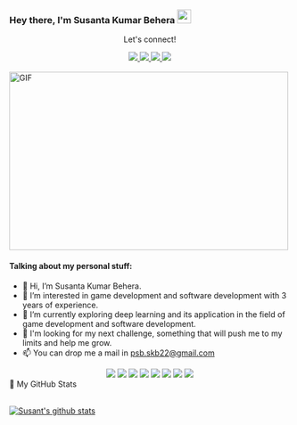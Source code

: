 ### Hey there, I'm Susanta Kumar Behera <img src="https://media.giphy.com/media/hvRJCLFzcasrR4ia7z/giphy.gif" height="25px" width="25px">

<div align="center">
<p align="center">Let's connect!</p>

<a href="https://www.linkedin.com/in/psbskb22/">
    <img src="https://img.shields.io/badge/linkedin-%230077B5.svg?&style=for-the-badge&logo=linkedin&logoColor=white" />
</a>

<a href="https://medium.com/@psb.skb22">
    <img src="https://img.shields.io/badge/Medium-12100E?style=for-the-badge&logo=medium&logoColor=white" />
</a>

<a href="https://github.com/psbskb22">
    <img src="https://img.shields.io/badge/Twitter-12100E?style=for-the-badge&logo=x&logoColor=white" />
</a>

<a href="https://stackoverflow.com/users/16699977/susanta-kumar-behera">
    <img src="https://img.shields.io/badge/Stack_Overflow-FE7A16?style=for-the-badge&logo=stack-overflow&logoColor=white" />
</a>

</div>

<br>

<img alt="GIF" src="code.gif" width="500" height="320" />

#### Talking about my personal stuff:

- 👋 Hi, I’m Susanta Kumar Behera.
- 👀 I’m interested in game development and software development with 3 years of experience.
- 🌱 I’m currently exploring deep learning and its application in the field of game development and software development.
- 💞️ I'm looking for my next challenge, something that will push me to my limits and help me grow.
- 📫 You can drop me a mail in psb.skb22@gmail.com
  
<div align="center">
<img src="https://img.shields.io/badge/Flutter-02569B?style=for-the-badge&logo=flutter&logoColor=white" />
<img src="https://img.shields.io/badge/Figma-EA4C1D?style=for-the-badge&logo=Figma&logoColor=white" />
    <img src="https://img.shields.io/badge/Kotlin-EA4C1D?style=for-the-badge&logo=Kotlin&logoColor=white" />
<img src="https://img.shields.io/badge/Unity-1E1E1E?style=for-the-badge&logo=Unity&logoColor=white" />
<img src="https://img.shields.io/badge/Dart-0175C2?style=for-the-badge&logo=dart&logoColor=white" />
<img src="https://img.shields.io/badge/Python-FFD43B?style=for-the-badge&logo=python&logoColor=darkgreen" />
<img src="https://img.shields.io/badge/firebase-ffca28?style=for-the-badge&logo=firebase&logoColor=black" />
<img src="https://img.shields.io/badge/Git-F05032?style=for-the-badge&logo=git&logoColor=white" />
    
</div>

<summary>📝 My GitHub Stats</summary>
<br>

[![Susant's github stats](https://github-readme-stats.vercel.app/api?username=psbskb22&theme=gotham)](https://github.com/psbskb22/github-readme-stats)


<!---
psbskb22/psbskb22 is a ✨ special ✨ repository because its `README.md` (this file) appears on your GitHub profile.
You can click the Preview link to take a look at your changes.
--->
